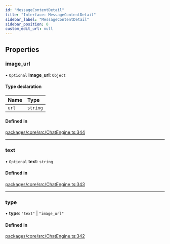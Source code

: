 ```yaml
---
id: "MessageContentDetail"
title: "Interface: MessageContentDetail"
sidebar_label: "MessageContentDetail"
sidebar_position: 0
custom_edit_url: null
---
```


## Properties

### image_url

• `Optional` **image_url**: `Object`

#### Type declaration

| Name  | Type     |
| :---- | :------- |
| `url` | `string` |

#### Defined in

[packages/core/src/ChatEngine.ts:344](https://github.com/run-llama/LlamaIndexTS/blob/f0be933/packages/core/src/ChatEngine.ts#L344)

---

### text

• `Optional` **text**: `string`

#### Defined in

[packages/core/src/ChatEngine.ts:343](https://github.com/run-llama/LlamaIndexTS/blob/f0be933/packages/core/src/ChatEngine.ts#L343)

---

### type

• **type**: `"text"` \| `"image_url"`

#### Defined in

[packages/core/src/ChatEngine.ts:342](https://github.com/run-llama/LlamaIndexTS/blob/f0be933/packages/core/src/ChatEngine.ts#L342)

